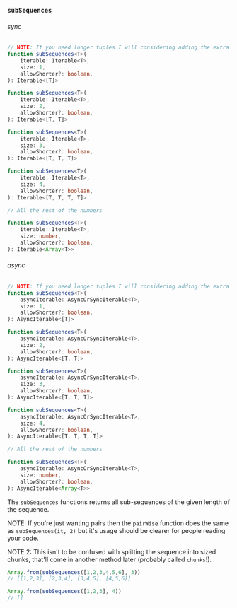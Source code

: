 ### `subSequences`

###### sync

```ts
// NOTE: If you need longer tuples I will considering adding the extra overloads
function subSequences<T>(
    iterable: Iterable<T>,
    size: 1,
    allowShorter?: boolean,
): Iterable<[T]>

function subSequences<T>(
    iterable: Iterable<T>,
    size: 2,
    allowShorter?: boolean,
): Iterable<[T, T]>

function subSequences<T>(
    iterable: Iterable<T>,
    size: 3,
    allowShorter?: boolean,
): Iterable<[T, T, T]>

function subSequences<T>(
    iterable: Iterable<T>,
    size: 4,
    allowShorter?: boolean,
): Iterable<[T, T, T, T]>

// All the rest of the numbers

function subSequences<T>(
    iterable: Iterable<T>,
    size: number,
    allowShorter?: boolean,
): Iterable<Array<T>>
```

###### async

```ts
// NOTE: If you need longer tuples I will considering adding the extra overloads
function subSequences<T>(
    asyncIterable: AsyncOrSyncIterable<T>,
    size: 1,
    allowShorter?: boolean,
): AsyncIterable<[T]>

function subSequences<T>(
    asyncIterable: AsyncOrSyncIterable<T>,
    size: 2,
    allowShorter?: boolean,
): AsyncIterable<[T, T]>

function subSequences<T>(
    asyncIterable: AsyncOrSyncIterable<T>,
    size: 3,
    allowShorter?: boolean,
): AsyncIterable<[T, T, T]>

function subSequences<T>(
    asyncIterable: AsyncOrSyncIterable<T>,
    size: 4,
    allowShorter?: boolean,
): AsyncIterable<[T, T, T, T]>

// All the rest of the numbers

function subSequences<T>(
    asyncIterable: AsyncOrSyncIterable<T>,
    size: number,
    allowShorter?: boolean,
): AsyncIterable<Array<T>>
```

The `subSequences` functions returns all sub-sequences of the given length of the sequence.

NOTE: If you're just wanting pairs then the `pairWise` function does
the same as `subSequences(it, 2)` but it's usage should be clearer for people
reading your code.

NOTE 2: This isn't to be confused with splitting the sequence into sized chunks, that'll come in another method later (probably called `chunks`!).

```js
Array.from(subSequences([1,2,3,4,5,6], 3))
// [[1,2,3], [2,3,4], [3,4,5], [4,5,6]]

Array.from(subSequences([1,2,3], 4))
// []
```
